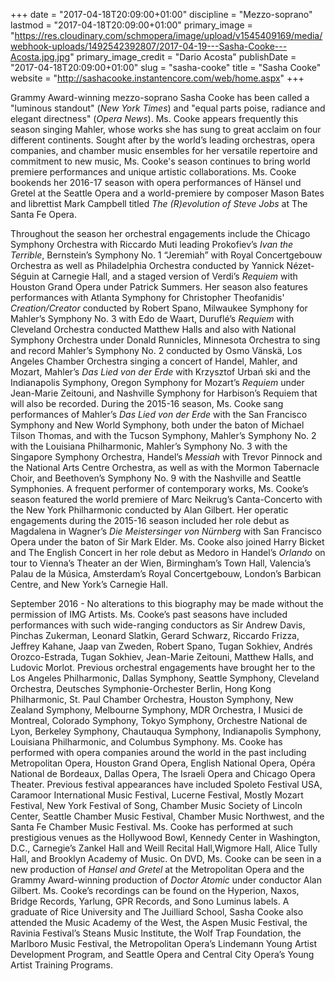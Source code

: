 +++
date = "2017-04-18T20:09:00+01:00"
discipline = "Mezzo-soprano"
lastmod = "2017-04-18T20:09:00+01:00"
primary_image = "https://res.cloudinary.com/schmopera/image/upload/v1545409169/media/webhook-uploads/1492542392807/2017-04-19---Sasha-Cooke---Acosta.jpg.jpg"
primary_image_credit = "Dario Acosta"
publishDate = "2017-04-18T20:09:00+01:00"
slug = "sasha-cooke"
title = "Sasha Cooke"
website = "http://sashacooke.instantencore.com/web/home.aspx"
+++

Grammy  Award-winning mezzo-soprano  Sasha Cooke has  been  called  a  "luminous  standout"  (*New  York  Times*)  and "equal  parts  poise,  radiance  and  elegant  directness"  (*Opera  News*).   Ms.  Cooke  appears  frequently  this  season singing Mahler, whose works she has sung to great acclaim on four different continents. Sought after by the world’s leading orchestras, opera companies, and chamber music ensembles for her versatile repertoire and commitment to new music, Ms. Cooke's season continues to bring world premiere performances and unique artistic collaborations.  Ms. Cooke bookends her 2016-17 season with opera performances of Hänsel und Gretel at the Seattle Opera and a world-premiere by composer Mason Bates and librettist Mark Campbell titled *The (R)evolution of Steve Jobs* at The Santa Fe Opera.

Throughout the season her orchestral engagements include the  Chicago Symphony Orchestra with Riccardo   Muti   leading   Prokofiev’s *Ivan   the   Terrible*,   Bernstein’s Symphony   No.   1 “Jeremiah”   with   Royal Concertgebouw Orchestra as well as Philadelphia Orchestra conducted by Yannick Nézet-Séguin at Carnegie Hall, and a  staged  version  of  Verdi’s  *Requiem*  with  Houston  Grand  Opera  under  Patrick  Summers.  Her  season  also  features performances  with  Atlanta  Symphony  for  Christopher  Theofanidis' *Creation/Creator*  conducted  by  Robert  Spano, Milwaukee Symphony for Mahler’s Symphony No. 3 with Edo de Waart, Duruflé’s *Requiem* with Cleveland Orchestra conducted Matthew Halls and also with National Symphony Orchestra under Donald Runnicles, Minnesota Orchestra to sing and record Mahler’s Symphony No. 2 conducted by Osmo Vänskä, Los Angeles Chamber Orchestra singing a concert of Handel, Mahler, and Mozart, Mahler’s *Das Lied von der Erde* with Krzysztof Urbań ski and the Indianapolis Symphony,  Oregon  Symphony  for  Mozart’s *Requiem*  under  Jean-Marie  Zeitouni,  and  Nashville  Symphony  for Harbison’s Requiem that will also be recorded. During the 2015-16 season, Ms. Cooke sang performances of Mahler’s *Das Lied von der Erde* with the San Francisco Symphony  and  New  World  Symphony,  both  under  the  baton  of  Michael Tilson  Thomas,  and  with  the  Tucson Symphony, Mahler’s Symphony No. 2 with the Louisiana Philharmonic, Mahler’s Symphony No. 3 with the Singapore Symphony Orchestra, Handel’s *Messiah* with Trevor Pinnock and the National Arts Centre Orchestra, as well as with the  Mormon  Tabernacle  Choir,  and  Beethoven’s Symphony  No.  9  with  the  Nashville  and  Seattle  Symphonies. A frequent  performer  of  contemporary  works,  Ms.  Cooke’s  season  featured  the  world  premiere  of  Marc  Neikrug’s Canta-Concerto with the New York Philharmonic conducted by Alan Gilbert. Her  operatic  engagements  during  the  2015-16  season  included  her  role  debut  as  Magdalena  in  Wagner’s *Die Meistersinger von Nürnberg* with San Francisco Opera under the baton of Sir Mark Elder. Ms. Cooke also joined Harry Bicket and The English Concert in her role debut as Medoro in Handel’s *Orlando* on tour to Vienna’s Theater an der Wien,  Birmingham’s  Town  Hall,  Valencia’s  Palau  de  la  Música,  Amsterdam’s  Royal  Concertgebouw,  London’s Barbican Centre, and New York’s Carnegie Hall. 

September 2016 - No alterations to this biography may be made without the permission of IMG Artists. Ms.  Cooke’s  past  seasons  have  included  performances  with  such  wide-ranging  conductors as  Sir  Andrew  Davis, Pinchas  Zukerman,  Leonard  Slatkin,  Gerard  Schwarz,  Riccardo  Frizza,  Jeffrey  Kahane, Jaap  van  Zweden,  Robert Spano,  Tugan  Sokhiev,  Andrés  Orozco-Estrada,  Tugan  Sokhiev,  Jean-Marie  Zeitouni,  Matthew  Halls,  and  Ludovic Morlot.  Previous  orchestral  engagements  have  brought  her  to  the  Los  Angeles  Philharmonic,  Dallas  Symphony, Seattle  Symphony,  Cleveland  Orchestra,  Deutsches  Symphonie-Orchester  Berlin,  Hong  Kong  Philharmonic,  St.  Paul Chamber  Orchestra,  Houston  Symphony,  New  Zealand  Symphony,  Melbourne  Symphony,  MDR  Orchestra,  I  Musici de  Montreal,  Colorado  Symphony,  Tokyo  Symphony,  Orchestre  National  de Lyon,  Berkeley  Symphony,  Chautauqua Symphony,  Indianapolis  Symphony,  Louisiana  Philharmonic,  and  Columbus  Symphony.  Ms.  Cooke  has  performed with  opera  companies  around  the  world  in  the  past  including  Metropolitan  Opera,  Houston  Grand  Opera,  English National  Opera, Opéra  National  de  Bordeaux,  Dallas Opera,  The  Israeli  Opera  and Chicago  Opera  Theater. Previous festival  appearances  have  included  Spoleto  Festival  USA,  Caramoor  International  Music  Festival,  Lucerne  Festival, Mostly Mozart Festival, New York Festival of Song, Chamber Music Society of Lincoln Center, Seattle Chamber Music Festival,  Chamber  Music  Northwest,  and  the  Santa  Fe  Chamber  Music  Festival.  Ms.  Cooke  has  performed  at  such prestigious  venues  as  the  Hollywood  Bowl,  Kennedy  Center  in  Washington,  D.C.,  Carnegie’s  Zankel  Hall  and  Weill Recital Hall,Wigmore Hall, Alice Tully Hall, and Brooklyn Academy of Music. On DVD, Ms. Cooke can be seen in a new production  of *Hansel  and  Gretel*  at  the  Metropolitan  Opera  and  the  Grammy  Award-winning  production  of *Doctor Atomic* under conductor Alan Gilbert. Ms. Cooke’s recordings can be found on the Hyperion, Naxos, Bridge Records, Yarlung, GPR Records, and Sono Luminus labels. A graduate of Rice University and  The Juilliard School, Sasha Cooke also attended the Music Academy of  the West, the  Aspen  Music  Festival,  the  Ravinia  Festival’s  Steans  Music  Institute,  the  Wolf  Trap  Foundation,  the  Marlboro Music  Festival,  the  Metropolitan  Opera’s Lindemann  Young  Artist  Development  Program,  and  Seattle  Opera  and Central City Opera’s Young Artist Training Programs.
